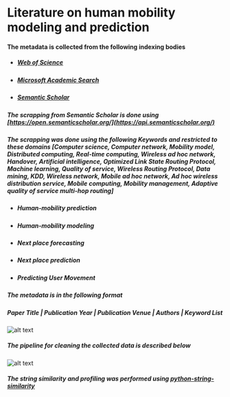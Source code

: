 # Literature on human mobility modeling and prediction


#### The metadata is collected from the following indexing bodies  
  - ##### [Web of Science](https://apps.webofknowledge.com/WOS_GeneralSearch_input.do?product=WOS&search_mode=GeneralSearch&SID=C5uHbS2XkmFRw4V47rb&preferencesSaved=)
  - ##### [Microsoft Academic Search](https://preview.academic.microsoft.com/home)
  - ##### [Semantic Scholar](https://www.semanticscholar.org/)

##### The scrapping from Semantic Scholar is done using [https://open.semanticscholar.org/](https://api.semanticscholar.org/)
##### The scrapping was done using the following Keywords and restricted to these domains [Computer science, Computer network, Mobility model, Distributed computing, Real-time computing, Wireless ad hoc network, Handover, Artificial intelligence, Optimized Link State Routing Protocol, Machine learning, Quality of service, Wireless Routing Protocol, Data mining, KDD, Wireless network, Mobile ad hoc network, Ad hoc wireless distribution service, Mobile computing, Mobility management, Adaptive quality of service multi-hop routing]
- ##### Human-mobility prediction
- ##### Human-mobility modeling
- ##### Next place forecasting
- ##### Next place prediction
- ##### Predicting User Movement

##### The metadata is in the following format
##### Paper Title | Publication Year | Publication Venue | Authors | Keyword List
![alt text](https://github.com/vaibhav90/Mobility-Prediction-Literature/blob/master/images/met_data.jpg)


##### The pipeline for cleaning the collected data is described below
![alt text](https://github.com/vaibhav90/Mobility-Prediction-Literature/blob/master/images/scrapping.png) <!-- .element height="50%" width="50%" -->

##### The string similarity and profiling was performed using [python-string-similarity](https://github.com/luozhouyang/python-string-similarity)
